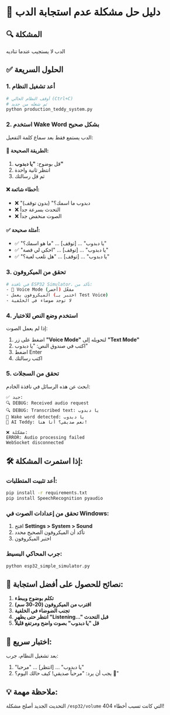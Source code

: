 # 🧸 دليل حل مشكلة عدم استجابة الدب

## 🔍 المشكلة
الدب لا يستجيب عندما تناديه

## ✅ الحلول السريعة

### 1. **أعد تشغيل النظام**
```bash
# أوقف النظام الحالي (Ctrl+C)
# ثم شغله من جديد
python production_teddy_system.py
```

### 2. **استخدم Wake Word بشكل صحيح**
الدب يستمع فقط بعد سماع كلمة التفعيل:

#### 🎤 **الطريقة الصحيحة:**
1. قل بوضوح: **"يا دبدوب"** 
2. انتظر ثانية واحدة
3. ثم قل رسالتك

#### ❌ **أخطاء شائعة:**
- ❌ "دبدوب ما اسمك؟" (بدون توقف)
- ❌ التحدث بسرعة جداً
- ❌ الصوت منخفض جداً

#### ✅ **أمثلة صحيحة:**
- ✅ "يا دبدوب" ... [توقف] ... "ما هو اسمك؟"
- ✅ "يا دبدوب" ... [توقف] ... "احكي لي قصة"
- ✅ "يا دبدوب" ... [توقف] ... "هل نلعب لعبة؟"

### 3. **تحقق من الميكروفون**
```bash
# في نافذة ESP32 Simulator، تأكد من:
- 🎤 Voice Mode مفعّل (أخضر)
- الميكروفون يعمل (اختبر بـ Test Voice)
- لا توجد ضوضاء في الخلفية
```

### 4. **استخدم وضع النص للاختبار**
إذا لم يعمل الصوت:
1. اضغط على زر **"Voice Mode"** لتحويله إلى **"Text Mode"**
2. اكتب في صندوق النص: "يا دبدوب"
3. اضغط Enter
4. اكتب رسالتك

### 5. **تحقق من السجلات**
ابحث عن هذه الرسائل في نافذة الخادم:
```
✅ جيد:
🔍 DEBUG: Received audio request
🔍 DEBUG: Transcribed text: يا دبدوب
🎯 Wake word detected: يا دبدوب
🧸 AI Teddy: نعم صديقي؟ أنا هنا!

❌ مشكلة:
ERROR: Audio processing failed
WebSocket disconnected
```

## 🛠️ **إذا استمرت المشكلة:**

### أعد تثبيت المتطلبات:
```bash
pip install -r requirements.txt
pip install SpeechRecognition pyaudio
```

### تحقق من إعدادات الصوت في Windows:
1. افتح **Settings > System > Sound**
2. تأكد أن الميكروفون الصحيح محدد
3. اختبر الميكروفون

### جرب المحاكي البسيط:
```bash
python esp32_simple_simulator.py
```

## 📝 **نصائح للحصول على أفضل استجابة:**

1. **تكلم بوضوح وببطء**
2. **اقترب من الميكروفون (20-30 سم)**
3. **تجنب الضوضاء في الخلفية**
4. **انتظر حتى يظهر "Listening..." قبل التحدث**
5. **قل "يا دبدوب" بصوت واضح ومرتفع قليلاً**

## 🎯 **اختبار سريع:**
بعد تشغيل النظام، جرب:
1. "يا دبدوب" ... [انتظر] ... "مرحبا"
2. يجب أن يرد: "مرحباً صديقي! كيف حالك اليوم؟ 🧸"

## 💡 **ملاحظة مهمة:**
التحديث الجديد أصلح مشكلة `/esp32/volume` التي كانت تسبب أخطاء 404! 